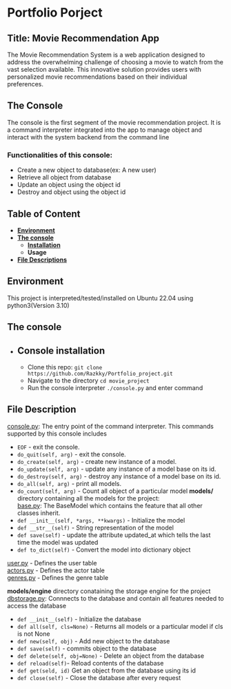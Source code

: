 # Portfolio Porject
## Title: Movie Recommendation App
The Movie Recommendation System is a web application designed to address the overwhelming challenge of choosing a movie to watch from the vast selection available. This innovative solution provides users with personalized movie recommendations based on their individual preferences.

## The Console
The console is the first segment of the movie recommendation project. It is a command interpreter integrated into the app to manage object and interact with the system backend from the command line
### Functionalities of this console:
- Create a new object to database(ex: A new user)
- Retrieve all object from database
- Update an object using the object id
- Destroy and object using the object id

## Table of Content
- **[Environment](#environment)**
- **[The console](#the-console-1)**
    - **[Installation](#installation-of-console)**
    - **Usage**
- **[File Descriptions](#file-description)**

## Environment
This project is interpreted/tested/installed on Ubuntu 22.04 using python3(Version 3.10)

## The console
- ## Console installation
    - Clone this repo: `git clone https://github.com/Razkky/Portfolio_project.git`
    - Navigate to the directory `cd movie_project`
    - Run the console interpreter `./console.py` and enter command

## File Description
[console.py](console.py): The entry point of the command interpreter. This commands supported by this console includes
- `EOF` - exit the console.
- `do_quit(self, arg)` - exit the console.
- `do_create(self, arg)` - create new instance of a model.
- `do_update(self, arg)` - update any instance of a model base on its id.
- `do_destroy(self, arg)` - destroy any instance of a model base on its id.
- `do_all(self, arg)` - print all models.
- `do_count(self, arg)` - Count all object of a particular model
**models/** directory containing all the models for the project:  
[base.py](models/base.py): The BaseModel which contains the feature that all other classes inherit. 
- `def __init__(self, *args, **kwargs)` - Initialize the model
- `def __str__(self)` - String representation of the model
- `def save(self)` - update the attribute updated_at which tells the last time the model was updated
- `def to_dict(self)` - Convert the model into dictionary object  

[user.py](models/user.py) - Defines the user table  
[actors.py](models/actor.py) - Defines the actor table  
[genres.py](modeles/genre.py) - Defines the genre table  

**models/engine** directory conataining the storage engine for the project  
[dbstorage.py](models/engine/dbstorage.py): Connnects to the database and contain all features needed to access the database
- `def __init__(self)` - Initialize the database
- `def all(self, cls=None)` - Returns all models or a particular model if cls is not None
- `def new(self, obj)` - Add new object to the database
- `def save(self)` - commits object to the database
- `def delete(self, obj=None)` - Delete an object from the database
- `def reload(self)`- Reload contents of the database
- `def get(seld, id)` Get an object from the database using its id
- `def close(self)` - Close the database after every request


